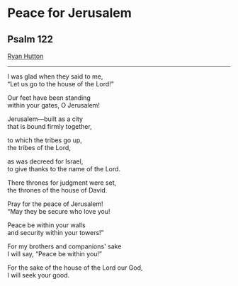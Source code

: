 <!-- .slide: <%= bg("unsplash-Jztmx9yqjBw-stars.jpg") %> id="title" -->

# Peace for Jerusalem
## Psalm 122

[Ryan Hutton](https://unsplash.com/photos/Jztmx9yqjBw "caption")

>>>

---

<div class="r-fit-text" style="text-indent: 1em hanging">
I was glad when they said to me,<br>
    “Let us go to the house of the Lord!”

Our feet have been standing <br/>
    within your gates, O Jerusalem!

Jerusalem—built as a city <br/>
    that is bound firmly together,

to which the tribes go up, <br/>
    the tribes of the Lord,

as was decreed for Israel, <br/>
    to give thanks to the name of the Lord.

There thrones for judgment were set, <br/>
    the thrones of the house of David.

Pray for the peace of Jerusalem! <br/>
    “May they be secure who love you!

Peace be within your walls <br/>
    and security within your towers!”

For my brothers and companions' sake <br/>
    I will say, “Peace be within you!”

For the sake of the house of the Lord our God, <br/>
    I will seek your good.
</div>
